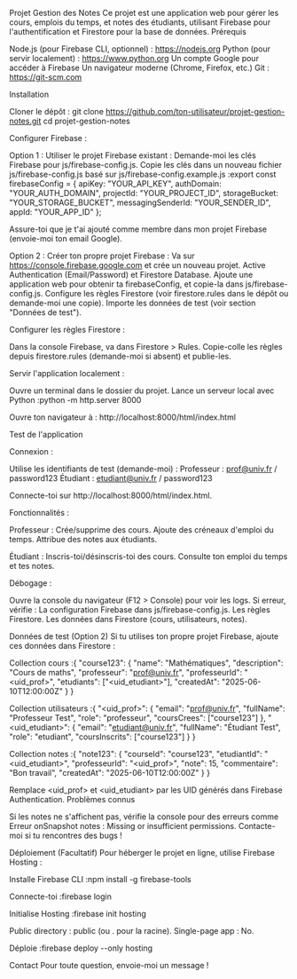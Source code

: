 Projet Gestion des Notes
Ce projet est une application web pour gérer les cours, emplois du temps, et notes des étudiants, utilisant Firebase pour l'authentification et Firestore pour la base de données.
Prérequis

Node.js (pour Firebase CLI, optionnel) : https://nodejs.org
Python (pour servir localement) : https://www.python.org
Un compte Google pour accéder à Firebase
Un navigateur moderne (Chrome, Firefox, etc.)
Git : https://git-scm.com

Installation

Cloner le dépôt :
git clone https://github.com/ton-utilisateur/projet-gestion-notes.git
cd projet-gestion-notes


Configurer Firebase :

Option 1 : Utiliser le projet Firebase existant :
Demande-moi les clés Firebase pour js/firebase-config.js.
Copie les clés dans un nouveau fichier js/firebase-config.js basé sur js/firebase-config.example.js :export const firebaseConfig = {
    apiKey: "YOUR_API_KEY",
    authDomain: "YOUR_AUTH_DOMAIN",
    projectId: "YOUR_PROJECT_ID",
    storageBucket: "YOUR_STORAGE_BUCKET",
    messagingSenderId: "YOUR_SENDER_ID",
    appId: "YOUR_APP_ID"
};


Assure-toi que je t'ai ajouté comme membre dans mon projet Firebase (envoie-moi ton email Google).


Option 2 : Créer ton propre projet Firebase :
Va sur https://console.firebase.google.com et crée un nouveau projet.
Active Authentication (Email/Password) et Firestore Database.
Ajoute une application web pour obtenir ta firebaseConfig, et copie-la dans js/firebase-config.js.
Configure les règles Firestore (voir firestore.rules dans le dépôt ou demande-moi une copie).
Importe les données de test (voir section "Données de test").




Configurer les règles Firestore :

Dans la console Firebase, va dans Firestore > Rules.
Copie-colle les règles depuis firestore.rules (demande-moi si absent) et publie-les.


Servir l'application localement :

Ouvre un terminal dans le dossier du projet.
Lance un serveur local avec Python :python -m http.server 8000


Ouvre ton navigateur à : http://localhost:8000/html/index.html



Test de l'application

Connexion :

Utilise les identifiants de test (demande-moi) :
Professeur : prof@univ.fr / password123
Étudiant : etudiant@univ.fr / password123


Connecte-toi sur http://localhost:8000/html/index.html.


Fonctionnalités :

Professeur :
Crée/supprime des cours.
Ajoute des créneaux d'emploi du temps.
Attribue des notes aux étudiants.


Étudiant :
Inscris-toi/désinscris-toi des cours.
Consulte ton emploi du temps et tes notes.




Débogage :

Ouvre la console du navigateur (F12 > Console) pour voir les logs.
Si erreur, vérifie :
La configuration Firebase dans js/firebase-config.js.
Les règles Firestore.
Les données dans Firestore (cours, utilisateurs, notes).





Données de test (Option 2)
Si tu utilises ton propre projet Firebase, ajoute ces données dans Firestore :

Collection cours :{
  "course123": {
    "name": "Mathématiques",
    "description": "Cours de maths",
    "professeur": "prof@univ.fr",
    "professeurId": "<uid_prof>",
    "etudiants": ["<uid_etudiant>"],
    "createdAt": "2025-06-10T12:00:00Z"
  }
}


Collection utilisateurs :{
  "<uid_prof>": {
    "email": "prof@univ.fr",
    "fullName": "Professeur Test",
    "role": "professeur",
    "coursCrees": ["course123"]
  },
  "<uid_etudiant>": {
    "email": "etudiant@univ.fr",
    "fullName": "Étudiant Test",
    "role": "etudiant",
    "coursInscrits": ["course123"]
  }
}


Collection notes :{
  "note123": {
    "courseId": "course123",
    "etudiantId": "<uid_etudiant>",
    "professeurId": "<uid_prof>",
    "note": 15,
    "commentaire": "Bon travail",
    "createdAt": "2025-06-10T12:00:00Z"
  }
}



Remplace <uid_prof> et <uid_etudiant> par les UID générés dans Firebase Authentication.
Problèmes connus

Si les notes ne s'affichent pas, vérifie la console pour des erreurs comme Erreur onSnapshot notes : Missing or insufficient permissions.
Contacte-moi si tu rencontres des bugs !

Déploiement (Facultatif)
Pour héberger le projet en ligne, utilise Firebase Hosting :

Installe Firebase CLI :npm install -g firebase-tools


Connecte-toi :firebase login


Initialise Hosting :firebase init hosting


Public directory : public (ou . pour la racine).
Single-page app : No.


Déploie :firebase deploy --only hosting



Contact
Pour toute question, envoie-moi un message !
